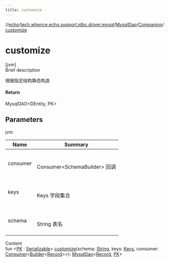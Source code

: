 ```yaml
---
title: customize -
---
```

//[echo](../../../index.md)/[tech.whence.echo.support.jdbc.driver.mysql](../../index.md)/[MysqlDao](../index.md)/[Companion](index.md)/[customize](customize.md)



# customize  
[jvm]  
Brief description  


根据指定结构静态构造



#### Return  


MysqlDAO<DEntity, PK>



## Parameters  
  
jvm  
  
|  Name|  Summary| 
|---|---|
| consumer| <br><br>Consumer<SchemaBuilder<DEntity>> 回调<br><br>
| keys| <br><br>Keys 字段集合<br><br>
| schema| <br><br>String 表名<br><br>
  
  
Content  
fun <[PK](customize.md) : [Serializable](https://docs.oracle.com/javase/8/docs/api/java/io/Serializable.html)> [customize](customize.md)(schema: [String](https://kotlinlang.org/api/latest/jvm/stdlib/kotlin/-string/index.html), keys: [Keys](../../../tech.whence.echo.dal.schema.key/-keys/index.md), consumer: [Consumer](../../../tech.whence.echo.function/-consumer/index.md)<[Builder](../../../tech.whence.echo.dal.schema/-builder/index.md)<[Record](../../../tech.whence.echo.dal.entity/-record/index.md)>>): [MysqlDao](../index.md)<[Record](../../../tech.whence.echo.dal.entity/-record/index.md), [PK](customize.md)>  



